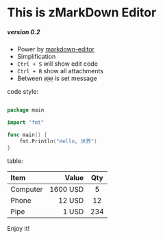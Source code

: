 # This is zMarkDown Editor

##### version 0.2

  + Power by [markdown-editor](https://github.com/jbt/markdown-editor)
  + Simplification
  + `Ctrl + S` will show edit code
  + `Ctrl + B` show all attachments
  + Between `@@@` is set message
  
code style:

```go

package main

import "fmt"

func main() {
    fmt.Println("Hello, 世界")
}

```

table:


| Item      |    Value | Qty  |
| :-------- | --------:| :--: |
| Computer  | 1600 USD |  5   |
| Phone     |   12 USD |  12  |
| Pipe      |    1 USD | 234  |


Enjoy it!
